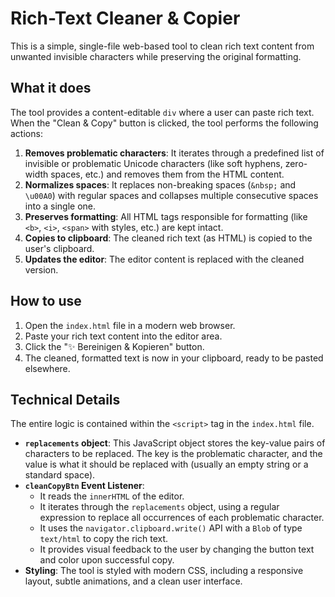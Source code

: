 # Rich-Text Cleaner & Copier

This is a simple, single-file web-based tool to clean rich text content from unwanted invisible characters while preserving the original formatting.

## What it does

The tool provides a content-editable `div` where a user can paste rich text. When the "Clean & Copy" button is clicked, the tool performs the following actions:

1.  **Removes problematic characters**: It iterates through a predefined list of invisible or problematic Unicode characters (like soft hyphens, zero-width spaces, etc.) and removes them from the HTML content.
2.  **Normalizes spaces**: It replaces non-breaking spaces (`&nbsp;` and `\u00A0`) with regular spaces and collapses multiple consecutive spaces into a single one.
3.  **Preserves formatting**: All HTML tags responsible for formatting (like `<b>`, `<i>`, `<span>` with styles, etc.) are kept intact.
4.  **Copies to clipboard**: The cleaned rich text (as HTML) is copied to the user's clipboard.
5.  **Updates the editor**: The editor content is replaced with the cleaned version.

## How to use

1.  Open the `index.html` file in a modern web browser.
2.  Paste your rich text content into the editor area.
3.  Click the "✨ Bereinigen & Kopieren" button.
4.  The cleaned, formatted text is now in your clipboard, ready to be pasted elsewhere.

## Technical Details

The entire logic is contained within the `<script>` tag in the `index.html` file.

-   **`replacements` object**: This JavaScript object stores the key-value pairs of characters to be replaced. The key is the problematic character, and the value is what it should be replaced with (usually an empty string or a standard space).
-   **`cleanCopyBtn` Event Listener**:
    -   It reads the `innerHTML` of the editor.
    -   It iterates through the `replacements` object, using a regular expression to replace all occurrences of each problematic character.
    -   It uses the `navigator.clipboard.write()` API with a `Blob` of type `text/html` to copy the rich text.
    -   It provides visual feedback to the user by changing the button text and color upon successful copy.
-   **Styling**: The tool is styled with modern CSS, including a responsive layout, subtle animations, and a clean user interface.
